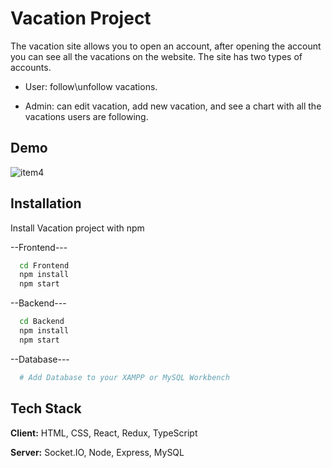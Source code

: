 
# Vacation Project 

The vacation site allows you to open an account, 
after opening the account you can see all the vacations on the website.
The site has two types of accounts.

- User: follow\unfollow vacations.

- Admin: can edit vacation, add new vacation, and see a chart with all the vacations users are following.
## Demo

![item4](https://user-images.githubusercontent.com/57687331/200180588-892d8640-4e83-41f8-8069-f1be4e62f491.png)


## Installation

Install Vacation project with npm

--Frontend---
```bash
  cd Frontend
  npm install
  npm start
```

--Backend---
```bash
  cd Backend
  npm install
  npm start
```
    
--Database--- 
```bash
  # Add Database to your XAMPP or MySQL Workbench
```

## Tech Stack

**Client:** HTML, CSS, React, Redux, TypeScript

**Server:** Socket.IO, Node, Express, MySQL
